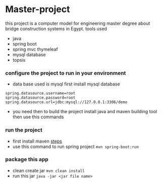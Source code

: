 # Master-project

this project is a computer model for engineering master degree about bridge construction systems in Egypt.
tools used
- java
- spring boot
- spring mvc thymeleaf
- mysql database
- topsis

### configure the project to run in your environment

- data base used is mysql first install mysql database
```properties
spring.datasource.username=root
spring.datasource.password=root
spring.datasource.url=jdbc:mysql://127.0.0.1:3306/demo

```
- you need then to build the project install java and maven building tool then use this commands


### run the project

- first install maven [steps](https://maven.apache.org/install.html)
- use this command to run spring project `mvn spring-boot:run`

### package this app

- clean create jar `mvn clean install`
- run this jar `java -jar <jar file name>`
